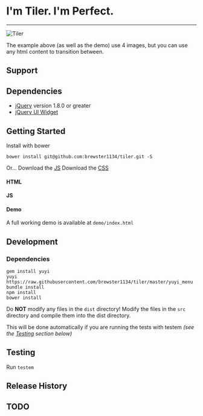 # I'm Tiler.  I'm Perfect.
---

![Tiler](http://i.imgur.com/Kt5fVtz.gif)

The example above (as well as the demo) use 4 images, but you can use any html content to transition between.

## Support

## Dependencies

* [jQuery](http://jquery.com) version 1.8.0 or greater
* [jQuery UI Widget](http://jqueryui.com/widget/)

## Getting Started
Install with bower

`bower install git@github.com:brewster1134/tiler.git -S`

Or...
Download the [JS][js]
Download the [CSS][css]

[js]: https://raw.github.com/brewster1134/tiler/master/dist/tiler.js
[css]: https://raw.github.com/brewster1134/tiler/master/dist/tiler.css

#### HTML

#### JS

#### Demo

A full working demo is available at `demo/index.html`

## Development
### Dependencies

```shell
gem install yuyi
yuyi https://raw.githubusercontent.com/brewster1134/tiler/master/yuyi_menu
bundle install
npm install
bower install
```

Do **NOT** modify any files in the `dist` directory!  Modify the files in the `src` directory and compile them into the dist directory.

This will be done automatically if you are running the tests with testem _(see the [Testing](#testing) section below)_

## Testing

Run `testem`

## Release History

## TODO
